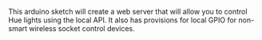 This arduino sketch will create a web server that will allow you to control Hue lights using the local API. It also has provisions for local GPIO for non-smart wireless socket control devices.
